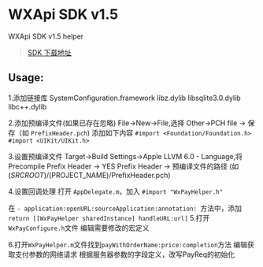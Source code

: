 WXApi SDK v1.5
==============
WXApi SDK v1.5 helper
>[SDK 下载地址](http://pay.weixin.qq.com/wiki/doc/api/app.php?chapter=11_1)

Usage:
------
1.添加链接库 
SystemConfiguration.framework
libz.dylib
libsqlite3.0.dylib
libc++.dylib

2.添加预编译文件(如果已存在忽略)
File->New->File,选择 Other->PCH file -> 保存（如 `PrefixHeader.pch`)
添加如下内容
`#import <Foundation/Foundation.h>`
`#import <UIKit/UIKit.h>`

3.设置预编译文件
Target->Build Settings->Apple LLVM 6.0 - Language,将
Precompile Prefix Header -> YES
Prefix Header -> 预编译文件的路径 (如 $(SRCROOT)/$(PROJECT_NAME)/PrefixHeader.pch)

4.设置回调处理
打开 `AppDelegate.m`，加入
`#import "WxPayHelper.h"`

在 `- application:openURL:sourceApplication:annotation: `方法中，添加
`return [[WxPayHelper sharedInstance] handleURL:url]`
5.打开`WxPayConfigure.h`文件
编辑需要修改的宏定义

6.打开`WxPayHelper.m`文件找到`payWithOrderName:price:completion`方法
编辑获取支付参数的网络请求
根据服务器参数的字段定义，改写PayReq的初始化
